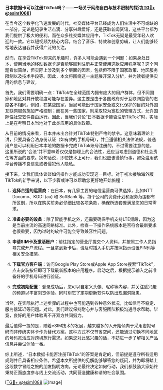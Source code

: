 **日本数据卡可以注册TikTok吗？——一场关于网络自由与技术限制的探讨[[TG💪+ @esim1088](https://t.me/s/esim1088)]**

在当今这个数字化飞速发展的时代，社交媒体平台已经成为人们生活中不可或缺的一部分。无论是记录生活点滴、分享兴趣爱好，还是获取新闻资讯，这些平台都为我们提供了极大的便利。而在众多社交媒体应用中，TikTok无疑是最受年轻人欢迎的一款。它以短视频为核心内容，结合了音乐、特效和创意剪辑，让人们能够轻松地表达自我并获得广泛的关注。

然而，在享受TikTok带来的乐趣时，许多人可能会遇到一个问题：如果身处日本，使用当地的移动数据卡是否能够顺利注册并正常使用这款应用程序呢？这个问题看似简单，但实际上涉及到多个层面的因素，包括但不限于国家政策、地区服务限制以及技术手段等。因此，本文将围绕这一主题展开深入分析，并为读者提供实用的信息与建议。

首先，我们需要明确一点：TikTok在全球范围内拥有庞大的用户群体，但不同国家和地区对其开放程度可能存在差异。这主要是由于各国政府对于互联网监管的态度各不相同。例如，在某些国家，当局可能出于国家安全或文化保护的目的对外国互联网服务施加严格控制；而在另一些国家，则采取较为宽松的管理方式，允许国际性社交软件自由运行。因此，当我们讨论“日本数据卡能否注册TikTok”时，实际上是在考察日本当地对于此类应用的具体政策。

从目前的情况来看，日本并未出台针对TikTok特别严格的禁令。这意味着理论上讲，只要具备合法身份认证（如有效的手机号码），并且遵循相关法律法规，普通用户是可以利用日本本地的数据卡完成TikTok账号注册的。不过需要注意的是，这里所说的“合法”并不意味着仅仅是物理上的合法性，还应当考虑到道德和社会责任等方面的要求。换句话说，即使技术上可行，我们也应该谨慎行事，避免滥用该平台传播不良信息或者侵犯他人隐私。

接下来，让我们具体谈谈如何操作才能成功实现这一目标。对于初次接触海外版TikTok的新手来说，以下步骤或许可以帮助您更好地开始旅程：

1. **选择合适的运营商**：在日本，有几家主要的电信运营商可供选择，比如NTT Docomo、KDDI (au) 和 SoftBank 等。每个公司的资费计划和服务范围都有所区别，所以在购买前务必仔细比较各项条款，确保所选套餐满足您的日常需求。
   
2. **准备必要的设备**：除了智能手机之外，还需要确保手机支持LTE频段，因为这是当前主流的高速网络标准。此外，检查一下操作系统版本是否符合最新要求也很重要，因为过时的软件可能会导致兼容性问题。

3. **申请SIM卡及激活账户**：前往指定的营业厅提交个人资料，并按照工作人员指导完成开户流程。一旦拿到新卡后，请及时插入手机并按照指示设置PIN码等相关安全措施。

4. **下载官方客户端**：访问Google Play Store或Apple App Store搜索“TikTok”，点击安装按钮即可下载最新版本的应用程序。启动之后，根据提示输入之前准备好的手机号码进行验证。

5. **完成初始配置**：登录成功后，您可以自定义头像、昵称等内容，并关注感兴趣的频道以丰富浏览体验。同时别忘了定期更新软件以防出现漏洞隐患。

当然，在实际执行上述步骤的过程中也可能遇到各种意外状况，比如信号不稳定、服务器延迟等问题。对此，我们建议保持耐心并与客服团队积极沟通寻求帮助。毕竟，良好的用户体验离不开双方共同努力。

最后值得一提的是，随着eSIM技术的发展，越来越多的人开始倾向于采用虚拟号码而非传统实体卡作为替代方案。这种方式不仅节省空间，还能通过切换不同地区的号码灵活应对跨境旅行需求。如果您对此感兴趣的话，不妨进一步了解相关产品信息并尝试体验一番。

综上所述，“日本数据卡能否注册TikTok”的答案是肯定的，但前提是遵守所有适用规则并且具备相应条件。希望本文所提供的见解能够解答您的疑问，并为即将踏上这段数字冒险之旅的朋友指明方向。无论最终决定如何行动，我们都鼓励大家始终秉持正面态度参与线上交流活动，共同营造健康和谐的社会氛围。

[[TG💪+ @esim1088](https://t.me/s/esim1088) ![Image](https://i.postimg.cc/4NQfJmqS/Snipaste-2025-05-13-00-14-12.png)]